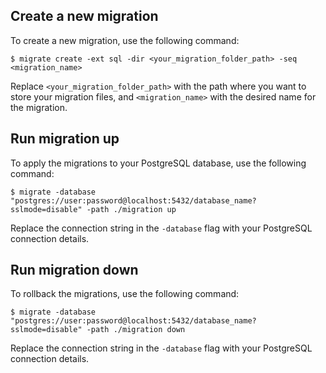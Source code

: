 ## Create a new migration

To create a new migration, use the following command:

	$ migrate create -ext sql -dir <your_migration_folder_path> -seq <migration_name>
    
Replace `<your_migration_folder_path>` with the path where you want to store your migration files, and `<migration_name>` with the desired name for the migration.


## Run migration up

To apply the migrations to your PostgreSQL database, use the following command:

    $ migrate -database "postgres://user:password@localhost:5432/database_name?sslmode=disable" -path ./migration up


Replace the connection string in the `-database` flag with your PostgreSQL connection details.


## Run migration down

To rollback the migrations, use the following command:

    $ migrate -database "postgres://user:password@localhost:5432/database_name?sslmode=disable" -path ./migration down
    
Replace the connection string in the `-database` flag with your PostgreSQL connection details.




